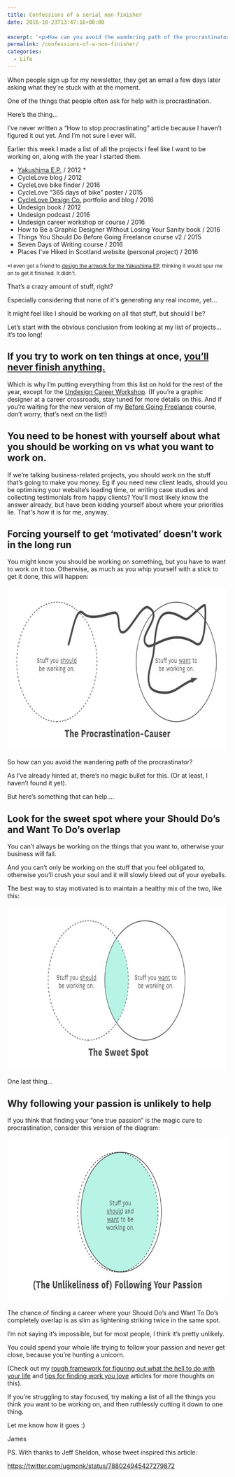 ```yaml
---
title: Confessions of a serial non-finisher
date: 2016-10-23T13:47:16+00:00

excerpt: '<p>How can you avoid the wandering path of the procrastinator? Find out how to find your sweet spot when it comes to finishing projects, and why following your passion is unlikely to help.</p>'layout: post
permalink: /confessions-of-a-non-finisher/
categories:
  - Life
---
```

When people sign up for my newsletter, they get an email a few days later asking what they're stuck with at the moment.

One of the things that people often ask for help with is procrastination.

Here’s the thing…

I’ve never written a “How to stop procrastinating” article because I haven’t figured it out yet. And I’m not sure I ever will.

Earlier this week I made a list of all the projects I feel like I want to be working on, along with the year I started them.

<ul>
<li><a href="https://soundcloud.com/yakushima/phosphorescence">Yakushima E.P.</a> / 2012 *</li>
<li>CycleLove blog / 2012</li>
<li>CycleLove bike finder / 2016</li>
<li>CycleLove “365 days of bike” poster / 2015</li>
<li><a href="http://cyclelovedesign.co">CycleLove Design Co.</a> portfolio and blog / 2016</li>
<li>Undesign book / 2012</li>
<li>Undesign podcast / 2016</li>
<li>Undesign career workshop or course / 2016</li>
<li>How to Be a Graphic Designer Without Losing Your Sanity book / 2016</li>
<li>Things You Should Do Before Going Freelance course v2 / 2015</li>
<li>Seven Days of Writing course / 2016</li>
<li>Places I've Hiked in Scotland website (personal project) / 2016</li>
</ul>

<small data-preserve-html-node="true">*I even got a friend to <a href="http://duanedalton.com/Yakushima">design the artwork for the Yakushima EP</a>, thinking it would spur me on to get it finished. It didn't.</small>

That’s a crazy amount of stuff, right?

Especially considering that none of it's generating any real income, yet…

It might feel like I should be working on all that stuff, but should I be?

Let’s start with the obvious conclusion from looking at my list of projects… it’s too long!

<h2 id="if-you-try-to-work-on-ten-things-at-once-you-ll-never-finish-anything-4-">If you try to work on ten things at once, <a href="http://greig.cc/journal/2014/1/i-never-finish-anyth">you’ll never finish anything.</a></h2>

Which is why I’m putting everything from this list on hold for the rest of  the year, except for the <a href="http://greig.cc/undesignworkshop">Undesign Career Workshop</a>. (If you’re a graphic designer at a career crossroads, stay tuned for more details on this. And if you’re waiting for the new version of my <a href="http://greig.cc/beforegoingfreelance/">Before Going Freelance</a> course, don’t worry, that’s next on the list!)

<h2 id="you-need-to-be-honest-with-yourself-about-what-you-should-be-working-on-vs-what-you-want-to-work-on-">You need to be honest with yourself about what you should be working on vs what you want to work on.</h2>

If we’re talking business-related projects, you should work on the stuff that’s going to make you money. Eg if you need new client leads, should you be optimising your website’s loading time, or writing case studies and collecting testimonials from happy clients? You'll most likely know the answer already, but have been kidding yourself about where your priorities lie. That's how it is for me, anyway.

<h2 id="forcing-yourself-to-get-motivated-doesn-t-work-in-the-long-run">Forcing yourself to get ‘motivated’ doesn’t work in the long run</h2>

You might know you should be working on something, but you have to want to work on it too. Otherwise, as much as you whip yourself with a stick to get it done, this will happen:

<img src="/media/procrastination-causer.jpeg" alt="" width="750" height="376" class="alignnone size-full wp-image-1820" />

So how can you avoid the wandering path of the procrastinator?

As I’ve already hinted at, there’s no magic bullet for this. (Or at least, I haven’t found it yet).

But here’s something that can help….</p>

<h2 id="look-for-the-sweet-spot-where-your-should-do-s-and-want-to-do-s-overlap">Look for the sweet spot where your Should Do’s and Want To Do’s overlap</h2>

You can’t always be working on the things that you want to, otherwise your business will fail.

And you can’t only be working on the stuff that you feel obligated to, otherwise you’ll crush your soul and it will slowly bleed out of your eyeballs.

The best way to stay motivated is to maintain a healthy mix of the two, like this:

<img src="/media/sweetspot.jpeg" alt="" width="750" height="376" class="alignnone size-full wp-image-1821" />

One last thing…

<h2 id="why-following-your-passion-is-unlikely-to-help">Why following your passion is unlikely to help</h2>

If you think that finding your “one true passion” is the magic cure to procrastination, consider this version of the diagram:

<img src="/media/follow-your-passion-is-bullshit.jpeg" alt="" width="750" height="375" class="alignnone size-full wp-image-1823" />

The chance of finding a career where your Should Do’s and Want To Do’s completely overlap is as slim as lightening striking twice in the same spot.

I’m not saying it’s impossible, but for most people, I think it’s pretty unlikely.

You could spend your whole life trying to follow your passion and never get close, because you’re hunting a unicorn.

(Check out my <a href="http://greig.cc/journal/2016/3/lifeframework">rough framework for figuring out what the hell to do with your life</a> and <a href="http://greig.cc/journal/2013/9/finding-work-you-love">tips for finding work you love</a> articles for more thoughts on this).

If you’re struggling to stay focused, try making a list of all the things you think you want to be working on, and then ruthlessly cutting it down to one thing.

Let me know how it goes :)

James

PS. With thanks to Jeff Sheldon, whose tweet inspired this article:

https://twitter.com/ugmonk/status/788024945427279872
